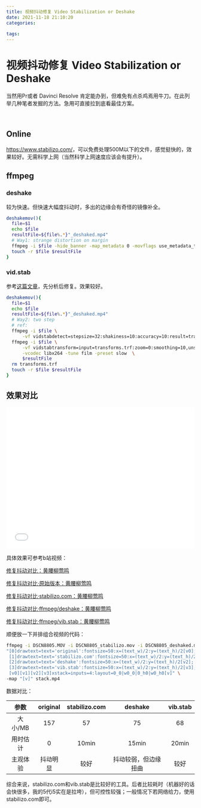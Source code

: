 ```yaml
---
title: 视频抖动修复 Video Stabilization or Deshake
date: 2021-11-18 21:10:20
categories:
  
tags:
---
```


# 视频抖动修复 Video Stabilization or Deshake

当然用Pr或者 Davinci Resolve 肯定能办到，但难免有点杀鸡焉用牛刀。在此列举几种笔者发掘的方法。急用可直接拉到底看最佳方案。

 <!-- more -->

## Online

<https://www.stabilizo.com/>，可以免费处理500M以下的文件，感觉挺快的，效果较好。无需科学上网（当然科学上网速度应该会有提升）。

## ffmpeg

<!-- 本地文件：`~/.zshfunctions/ffmpeg_functions/deshakemov` -->

### deshake

较为快速。但快速大幅度抖动时，多出的边缘会有奇怪的镜像补全。

```bash
deshakemov(){
  file=$1
  echo $file
  resultFile=${file%.*}"_deshaked.mp4"
  # Way1: strange distortion on margin
  ffmpeg -i $file -hide_banner -map_metadata 0 -movflags use_metadata_tags -vf  deshake $resultFile
  touch -r $file $resultFile
}
```

### vid.stab

参考[这篇文章](https://rainnic.altervista.org/en/how-stabilize-video-using-ffmpeg-and-vidstab?language_content_entity=en)，先分析后修复。效果较好。

```bash
deshakemov(){
  file=$1
  echo $file
  resultFile=${file%.*}"_deshaked.mp4"
  # Way2: two step
  # ref: 
  ffmpeg -i $file \
      -vf vidstabdetect=stepsize=32:shakiness=10:accuracy=10:result=transforms.trf -f null -
  ffmpeg -i $file \
      -vf vidstabtransform=input=transforms.trf:zoom=0:smoothing=10,unsharp=5:5:0.8:3:3:0.4 \
      -vcodec libx264 -tune film -preset slow  \
      $resultFile
  rm transforms.trf
  touch -r $file $resultFile
}
```



## 效果对比

<div style="position: relative; width: 100%; height: 0; padding-bottom: 75%;">
    <iframe src="//www.bilibili.com/video/BV1Gf4y1K7BZ/" scrolling="no" border="0" frameborder="no" framespacing="0" allowfullscreen="true" style="position: absolute; width: 100%; height: 100%; left: 0; top: 0;">
    </iframe>
</div>

具体效果可参考b站视频：

[修复抖动对比：黄腰柳莺鸣](https://www.bilibili.com/video/BV1Gf4y1K7BZ/)

[修复抖动对比·原始版本：黄腰柳莺鸣](https://www.bilibili.com/video/BV1of4y1N7xe/)

[修复抖动对比·stabilizo.com：黄腰柳莺鸣](https://www.bilibili.com/video/BV17q4y1671G/)

[修复抖动对比·ffmpeg/deshake：黄腰柳莺鸣](https://www.bilibili.com/video/BV1pL4y1i7Qj/)

[修复抖动对比·ffmpeg/vib.stab：黄腰柳莺鸣](https://www.bilibili.com/video/BV1dL411T7vp/)



顺便放一下并排组合视频的代码：

```bash
ffmpeg -i DSCN8805.MOV -i DSCN8805_stabilizo.mov -i DSCN8805_deshaked.mp4 -i DSCN8805_vidstab_macos_i5-5350U.mp4 -filter_complex \
"[0]drawtext=text='original':fontsize=50:x=(text_w)/2:y=(text_h)/2[v0];
 [1]drawtext=text='stabilizo.com':fontsize=50:x=(text_w)/2:y=(text_h)/2[v1];
 [2]drawtext=text='deshake':fontsize=50:x=(text_w)/2:y=(text_h)/2[v2];
 [3]drawtext=text='vib.stab':fontsize=50:x=(text_w)/2:y=(text_h)/2[v3];
 [v0][v1][v2][v3]xstack=inputs=4:layout=0_0|w0_0|0_h0|w0_h0[v]" \
-map "[v]" stack.mp4
```

数据对比：

|   参数   | original | stabilizo.com |       deshake        | vib.stab |
| :------: | :------: | :-----------: | :------------------: | :------: |
| 大小/MB  |   157    |      57       |          75          |    68    |
| 用时估计 |    0     |     10min     |        15min         |  20min   |
| 主观体验 | 抖动明显 |     较好      | 抖动较弱，但边缘扭曲 |   较好   |

综合来说，stabilizo.com和vib.stab是比较好的工具。后者比较耗时（机器好的话会快很多，我的5代i5实在是拉垮），但可控性较强；一般情况下若网络给力，使用stabilizo.com即可。

